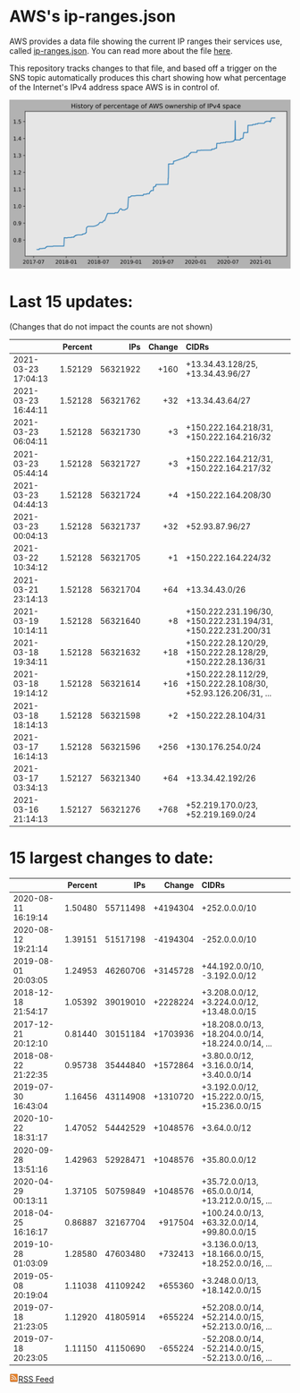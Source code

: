 # AWS's ip-ranges.json

AWS provides a data file showing the current IP ranges their
services use, called [ip-ranges.json](https://ip-ranges.amazonaws.com/ip-ranges.json).  You 
can read more about the file [here](https://docs.aws.amazon.com/general/latest/gr/aws-ip-ranges.html).

This repository tracks changes to that file, and based off a trigger on the SNS topic 
automatically produces this chart showing how what percentage of the Internet's IPv4 
address space AWS is in control of.

![History of AWS](history_count.svg)

# Last 15 updates:

(Changes that do not impact the counts are not shown)

| | Percent | IPs | Change | CIDRs |
| :--- | ---: | ---: | ---: | :--- |
| 2021-03-23 17:04:13 | 1.52129 | 56321922 | +160 | +13.34.43.128/25, +13.34.43.96/27 |
| 2021-03-23 16:44:11 | 1.52128 | 56321762 | +32 | +13.34.43.64/27 |
| 2021-03-23 06:04:11 | 1.52128 | 56321730 | +3 | +150.222.164.218/31, +150.222.164.216/32 |
| 2021-03-23 05:44:14 | 1.52128 | 56321727 | +3 | +150.222.164.212/31, +150.222.164.217/32 |
| 2021-03-23 04:44:13 | 1.52128 | 56321724 | +4 | +150.222.164.208/30 |
| 2021-03-23 00:04:13 | 1.52128 | 56321737 | +32 | +52.93.87.96/27 |
| 2021-03-22 10:34:12 | 1.52128 | 56321705 | +1 | +150.222.164.224/32 |
| 2021-03-21 23:14:13 | 1.52128 | 56321704 | +64 | +13.34.43.0/26 |
| 2021-03-19 10:14:11 | 1.52128 | 56321640 | +8 | +150.222.231.196/30, +150.222.231.194/31, +150.222.231.200/31 |
| 2021-03-18 19:34:11 | 1.52128 | 56321632 | +18 | +150.222.28.120/29, +150.222.28.128/29, +150.222.28.136/31 |
| 2021-03-18 19:14:12 | 1.52128 | 56321614 | +16 | +150.222.28.112/29, +150.222.28.108/30, +52.93.126.206/31, ... |
| 2021-03-18 18:14:13 | 1.52128 | 56321598 | +2 | +150.222.28.104/31 |
| 2021-03-17 16:14:13 | 1.52128 | 56321596 | +256 | +130.176.254.0/24 |
| 2021-03-17 03:34:13 | 1.52127 | 56321340 | +64 | +13.34.42.192/26 |
| 2021-03-16 21:14:13 | 1.52127 | 56321276 | +768 | +52.219.170.0/23, +52.219.169.0/24 |


# 15 largest changes to date:

| | Percent | IPs | Change | CIDRs |
| :--- | ---: | ---: | ---: | :--- |
| 2020-08-11 16:19:14 | 1.50480 | 55711498 | +4194304 | +252.0.0.0/10 |
| 2020-08-12 19:21:14 | 1.39151 | 51517198 | -4194304 | -252.0.0.0/10 |
| 2019-08-01 20:03:05 | 1.24953 | 46260706 | +3145728 | +44.192.0.0/10, -3.192.0.0/12 |
| 2018-12-18 21:54:17 | 1.05392 | 39019010 | +2228224 | +3.208.0.0/12, +3.224.0.0/12, +13.48.0.0/15 |
| 2017-12-21 20:12:10 | 0.81440 | 30151184 | +1703936 | +18.208.0.0/13, +18.204.0.0/14, +18.224.0.0/14, ... |
| 2018-08-22 21:22:35 | 0.95738 | 35444840 | +1572864 | +3.80.0.0/12, +3.16.0.0/14, +3.40.0.0/14 |
| 2019-07-30 16:43:04 | 1.16456 | 43114908 | +1310720 | +3.192.0.0/12, +15.222.0.0/15, +15.236.0.0/15 |
| 2020-10-22 18:31:17 | 1.47052 | 54442529 | +1048576 | +3.64.0.0/12 |
| 2020-09-28 13:51:16 | 1.42963 | 52928471 | +1048576 | +35.80.0.0/12 |
| 2020-04-29 00:13:11 | 1.37105 | 50759849 | +1048576 | +35.72.0.0/13, +65.0.0.0/14, +13.212.0.0/15, ... |
| 2018-04-25 16:16:17 | 0.86887 | 32167704 | +917504 | +100.24.0.0/13, +63.32.0.0/14, +99.80.0.0/15 |
| 2019-10-28 01:03:09 | 1.28580 | 47603480 | +732413 | +3.136.0.0/13, +18.166.0.0/15, +18.252.0.0/16, ... |
| 2019-05-08 20:19:04 | 1.11038 | 41109242 | +655360 | +3.248.0.0/13, +18.142.0.0/15 |
| 2019-07-18 21:23:05 | 1.12920 | 41805914 | +655224 | +52.208.0.0/14, +52.214.0.0/15, +52.213.0.0/16, ... |
| 2019-07-18 20:23:05 | 1.11150 | 41150690 | -655224 | -52.208.0.0/14, -52.214.0.0/15, -52.213.0.0/16, ... |


[![RSS Icon](rss-icon.png)RSS Feed](https://raw.githubusercontent.com/seligman/aws-ip-ranges/master/rss.xml)
